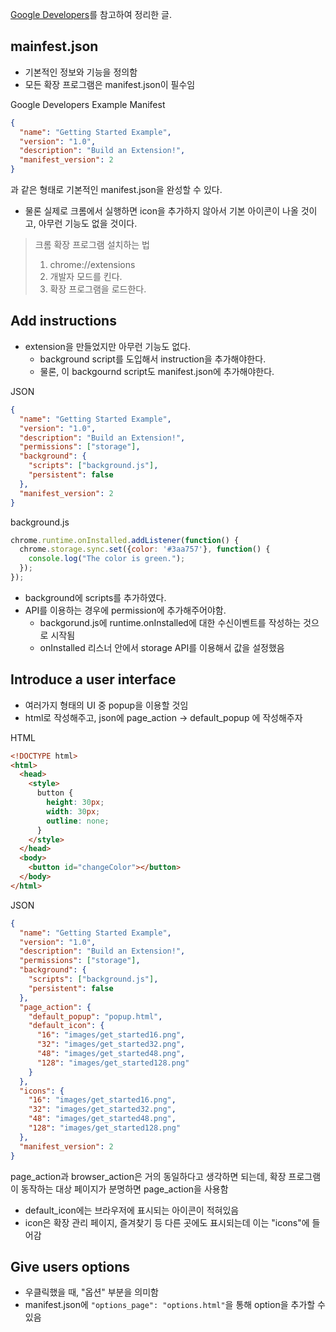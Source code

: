 [Google Developers](https://developer.chrome.com/docs/extensions/mv2/getstarted/)를 참고하여 정리한 글.

## mainfest.json
- 기본적인 정보와 기능을 정의함
- 모든 확장 프로그램은 manifest.json이 필수임

Google Developers Example Manifest
```json
{
  "name": "Getting Started Example",
  "version": "1.0",
  "description": "Build an Extension!",
  "manifest_version": 2
}
```
과 같은 형태로 기본적인 manifest.json을 완성할 수 있다.
- 물론 실제로 크롬에서 실행하면 icon을 추가하지 않아서 기본 아이콘이 나올 것이고, 아무런 기능도 없을 것이다.

> 크롬 확장 프로그램 설치하는 법
> 1. chrome://extensions
> 2. 개발자 모드를 킨다.
> 3. 확장 프로그램을 로드한다.

## Add instructions
- extension을 만들었지만 아무런 기능도 없다.
  - background script를 도입해서 instruction을 추가해야한다.
  - 물론, 이 backgournd script도 manifest.json에 추가해야한다.

JSON
```json
{
  "name": "Getting Started Example",
  "version": "1.0",
  "description": "Build an Extension!",
  "permissions": ["storage"],
  "background": {
    "scripts": ["background.js"],
    "persistent": false
  },
  "manifest_version": 2
}
```
background.js
```javascript
chrome.runtime.onInstalled.addListener(function() {
  chrome.storage.sync.set({color: '#3aa757'}, function() {
    console.log("The color is green.");
  });
});
```
- background에 scripts를 추가하였다.
- API를 이용하는 경우에 permission에 추가해주어야함.
  - backgorund.js에 runtime.onInstalled에 대한 수신이벤트를 작성하는 것으로 시작됨
  - onInstalled 리스너 안에서 storage API를 이용해서 값을 설정했음

## Introduce a user interface 
- 여러가지 형태의 UI 중 popup을 이용할 것임
- html로 작성해주고, json에 page_action -> default_popup 에 작성해주자

HTML
```html
<!DOCTYPE html>
<html>
  <head>
    <style>
      button {
        height: 30px;
        width: 30px;
        outline: none;
      }
    </style>
  </head>
  <body>
    <button id="changeColor"></button>
  </body>
</html>
```
JSON
```json
{
  "name": "Getting Started Example",
  "version": "1.0",
  "description": "Build an Extension!",
  "permissions": ["storage"],
  "background": {
    "scripts": ["background.js"],
    "persistent": false
  },
  "page_action": {
    "default_popup": "popup.html",
    "default_icon": {
      "16": "images/get_started16.png",
      "32": "images/get_started32.png",
      "48": "images/get_started48.png",
      "128": "images/get_started128.png"
    }
  },
  "icons": {
    "16": "images/get_started16.png",
    "32": "images/get_started32.png",
    "48": "images/get_started48.png",
    "128": "images/get_started128.png"
  },
  "manifest_version": 2
}
```
page_action과 browser_action은 거의 동일하다고 생각하면 되는데, 확장 프로그램이 동작하는 대상 페이지가 분명하면 page_action을 사용함

- default_icon에는 브라우저에 표시되는 아이콘이 적혀있음
- icon은 확장 관리 페이지, 즐겨찾기 등 다른 곳에도 표시되는데 이는 "icons"에 들어감

## Give users options
- 우클릭했을 때, "옵션" 부분을 의미함
- manifest.json에 ```"options_page": "options.html"```을 통해 option을 추가할 수 있음


